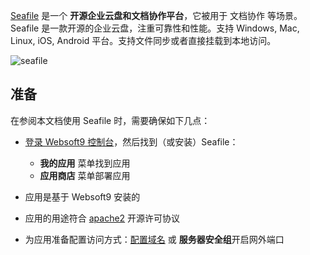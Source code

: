 [Seafile](https://www.seafile.com/home/) 是一个 **开源企业云盘和文档协作平台**，它被用于 文档协作  等场景。Seafile 是一款开源的企业云盘，注重可靠性和性能。支持 Windows, Mac, Linux, iOS, Android 平台。支持文件同步或者直接挂载到本地访问。


![seafile](https://libs.websoft9.com/Websoft9/DocsPicture/zh/seafile/seafile-gui-websoft9.png)


## 准备

在参阅本文档使用 Seafile 时，需要确保如下几点：

- [登录 Websoft9 控制台](./login-console)，然后找到（或安装）Seafile：
  - **我的应用** 菜单找到应用 
  - **应用商店** 菜单部署应用

- 应用是基于 Websoft9 安装的


- 应用的用途符合 [apache2](https://opensource.org/licenses/Apache-2.0) 开源许可协议


- 为应用准备配置访问方式：[配置域名](./domain-set) 或 **服务器安全组**开启网外端口